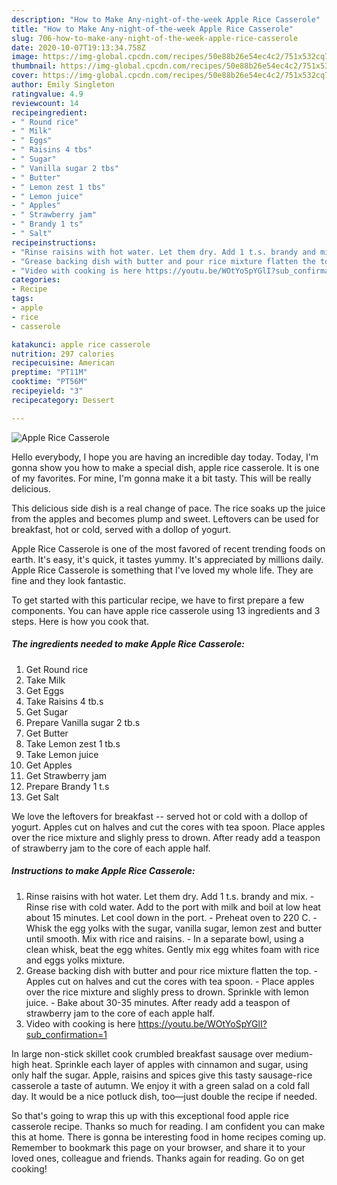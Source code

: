 ```yaml
---
description: "How to Make Any-night-of-the-week Apple Rice Casserole"
title: "How to Make Any-night-of-the-week Apple Rice Casserole"
slug: 706-how-to-make-any-night-of-the-week-apple-rice-casserole
date: 2020-10-07T19:13:34.758Z
image: https://img-global.cpcdn.com/recipes/50e88b26e54ec4c2/751x532cq70/apple-rice-casserole-recipe-main-photo.jpg
thumbnail: https://img-global.cpcdn.com/recipes/50e88b26e54ec4c2/751x532cq70/apple-rice-casserole-recipe-main-photo.jpg
cover: https://img-global.cpcdn.com/recipes/50e88b26e54ec4c2/751x532cq70/apple-rice-casserole-recipe-main-photo.jpg
author: Emily Singleton
ratingvalue: 4.9
reviewcount: 14
recipeingredient:
- " Round rice"
- " Milk"
- " Eggs"
- " Raisins 4 tbs"
- " Sugar"
- " Vanilla sugar 2 tbs"
- " Butter"
- " Lemon zest 1 tbs"
- " Lemon juice"
- " Apples"
- " Strawberry jam"
- " Brandy 1 ts"
- " Salt"
recipeinstructions:
- "Rinse raisins with hot water. Let them dry. Add 1 t.s. brandy and mix. Rinse rise with cold water. Add to the port with milk and boil at low heat about 15 minutes. Let cool down in the port. Preheat oven to 220 C. Whisk the egg yolks with the sugar, vanilla sugar, lemon zest and butter until smooth. Mix with rice and raisins.  In a separate bowl, using a clean whisk, beat the egg whites. Gently mix egg whites foam with rice and eggs yolks mixture."
- "Grease backing dish with butter and pour rice mixture flatten the top. Apples cut on halves and cut the cores with tea spoon. Place apples over the rice mixture and slighly press to drown. Sprinkle with lemon juice. Bake about 30-35 minutes. After ready add a teaspon of strawberry jam to the core of each apple half."
- "Video with cooking is here https://youtu.be/WOtYoSpYGlI?sub_confirmation=1"
categories:
- Recipe
tags:
- apple
- rice
- casserole

katakunci: apple rice casserole 
nutrition: 297 calories
recipecuisine: American
preptime: "PT11M"
cooktime: "PT56M"
recipeyield: "3"
recipecategory: Dessert

---
```



![Apple Rice Casserole](https://img-global.cpcdn.com/recipes/50e88b26e54ec4c2/751x532cq70/apple-rice-casserole-recipe-main-photo.jpg)

Hello everybody, I hope you are having an incredible day today. Today, I'm gonna show you how to make a special dish, apple rice casserole. It is one of my favorites. For mine, I'm gonna make it a bit tasty. This will be really delicious.

This delicious side dish is a real change of pace. The rice soaks up the juice from the apples and becomes plump and sweet. Leftovers can be used for breakfast, hot or cold, served with a dollop of yogurt.

Apple Rice Casserole is one of the most favored of recent trending foods on earth. It's easy, it's quick, it tastes yummy. It's appreciated by millions daily. Apple Rice Casserole is something that I've loved my whole life. They are fine and they look fantastic.


To get started with this particular recipe, we have to first prepare a few components. You can have apple rice casserole using 13 ingredients and 3 steps. Here is how you cook that.

<!--inarticleads1-->

##### The ingredients needed to make Apple Rice Casserole:

1. Get  Round rice
1. Take  Milk
1. Get  Eggs
1. Take  Raisins 4 tb.s
1. Get  Sugar
1. Prepare  Vanilla sugar 2 tb.s
1. Get  Butter
1. Take  Lemon zest 1 tb.s
1. Take  Lemon juice
1. Get  Apples
1. Get  Strawberry jam
1. Prepare  Brandy 1 t.s
1. Get  Salt


We love the leftovers for breakfast -- served hot or cold with a dollop of yogurt. Apples cut on halves and cut the cores with tea spoon. Place apples over the rice mixture and slighly press to drown. After ready add a teaspon of strawberry jam to the core of each apple half. 

<!--inarticleads2-->

##### Instructions to make Apple Rice Casserole:

1. Rinse raisins with hot water. Let them dry. Add 1 t.s. brandy and mix. - Rinse rise with cold water. Add to the port with milk and boil at low heat about 15 minutes. Let cool down in the port. - Preheat oven to 220 C. - Whisk the egg yolks with the sugar, vanilla sugar, lemon zest and butter until smooth. Mix with rice and raisins.  - In a separate bowl, using a clean whisk, beat the egg whites. Gently mix egg whites foam with rice and eggs yolks mixture.
1. Grease backing dish with butter and pour rice mixture flatten the top. - Apples cut on halves and cut the cores with tea spoon. - Place apples over the rice mixture and slighly press to drown. Sprinkle with lemon juice. - Bake about 30-35 minutes. After ready add a teaspon of strawberry jam to the core of each apple half.
1. Video with cooking is here https://youtu.be/WOtYoSpYGlI?sub_confirmation=1


In large non-stick skillet cook crumbled breakfast sausage over medium-high heat. Sprinkle each layer of apples with cinnamon and sugar, using only half the sugar. Apple, raisins and spices give this tasty sausage-rice casserole a taste of autumn. We enjoy it with a green salad on a cold fall day. It would be a nice potluck dish, too—just double the recipe if needed. 

So that's going to wrap this up with this exceptional food apple rice casserole recipe. Thanks so much for reading. I am confident you can make this at home. There is gonna be interesting food in home recipes coming up. Remember to bookmark this page on your browser, and share it to your loved ones, colleague and friends. Thanks again for reading. Go on get cooking!

